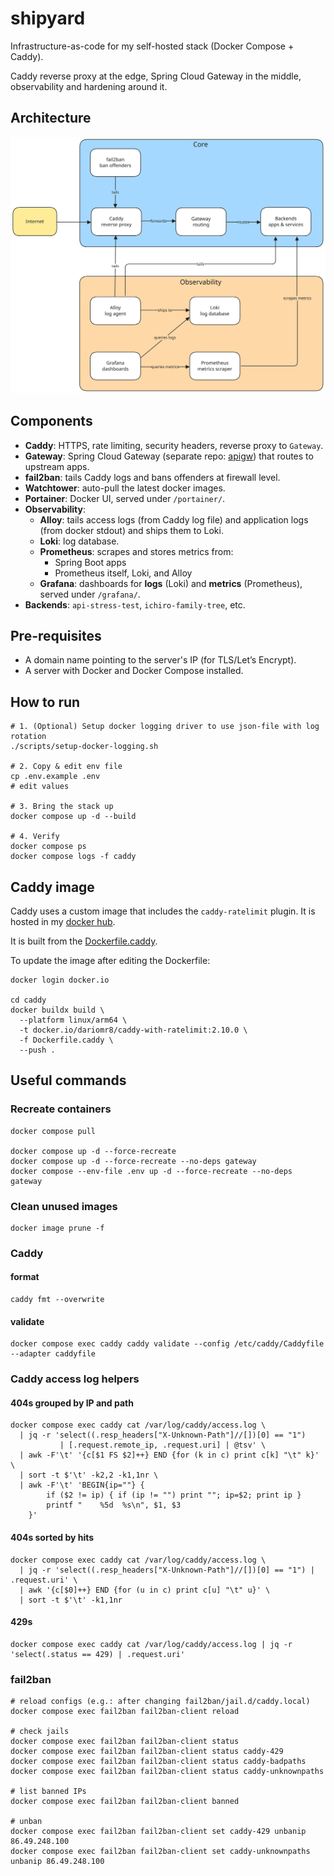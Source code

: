 # shipyard

Infrastructure-as-code for my self-hosted stack (Docker Compose + Caddy).

Caddy reverse proxy at the edge, Spring Cloud Gateway in the middle, observability and hardening
around it.

## Architecture

![architecture.svg](diagrams/architecture.svg)

## Components

- **Caddy**: HTTPS, rate limiting, security headers, reverse proxy to `Gateway`.
- **Gateway**: Spring Cloud Gateway (separate repo: [apigw](https://github.com/dario-mr/apigw)) that
  routes to upstream apps.
- **fail2ban**: tails Caddy logs and bans offenders at firewall level.
- **Watchtower**: auto-pull the latest docker images.
- **Portainer**: Docker UI, served under `/portainer/`.
- **Observability**:
    - **Alloy**: tails access logs (from Caddy log file) and application logs (from docker
      stdout) and ships them to Loki.
    - **Loki**: log database.
    - **Prometheus**: scrapes and stores metrics from:
        - Spring Boot apps
        - Prometheus itself, Loki, and Alloy
    - **Grafana**: dashboards for **logs** (Loki) and **metrics** (Prometheus), served under
      `/grafana/`.
- **Backends**: `api-stress-test`, `ichiro-family-tree`, etc.

## Pre-requisites

- A domain name pointing to the server's IP (for TLS/Let’s Encrypt).
- A server with Docker and Docker Compose installed.

## How to run

```shell
# 1. (Optional) Setup docker logging driver to use json-file with log rotation
./scripts/setup-docker-logging.sh

# 2. Copy & edit env file
cp .env.example .env
# edit values

# 3. Bring the stack up
docker compose up -d --build

# 4. Verify
docker compose ps
docker compose logs -f caddy
```

## Caddy image

Caddy uses a custom image that includes the `caddy-ratelimit` plugin. It is hosted in
my [docker hub](https://hub.docker.com/repository/docker/dariomr8/caddy-with-ratelimit/general).

It is built from the [Dockerfile.caddy](caddy/Dockerfile.caddy).

To update the image after editing the Dockerfile:

```shell
docker login docker.io

cd caddy
docker buildx build \
  --platform linux/arm64 \
  -t docker.io/dariomr8/caddy-with-ratelimit:2.10.0 \
  -f Dockerfile.caddy \
  --push .
```

## Useful commands

### Recreate containers

```shell
docker compose pull

docker compose up -d --force-recreate
docker compose up -d --force-recreate --no-deps gateway
docker compose --env-file .env up -d --force-recreate --no-deps gateway
```

### Clean unused images

```shell
docker image prune -f
```

### Caddy

#### format

```shell
caddy fmt --overwrite
```

#### validate

```shell
docker compose exec caddy caddy validate --config /etc/caddy/Caddyfile --adapter caddyfile
```

### Caddy access log helpers

#### 404s grouped by IP and path

```shell
docker compose exec caddy cat /var/log/caddy/access.log \
  | jq -r 'select((.resp_headers["X-Unknown-Path"]//[])[0] == "1")
           | [.request.remote_ip, .request.uri] | @tsv' \
  | awk -F'\t' '{c[$1 FS $2]++} END {for (k in c) print c[k] "\t" k}' \
  | sort -t $'\t' -k2,2 -k1,1nr \
  | awk -F'\t' 'BEGIN{ip=""} {
        if ($2 != ip) { if (ip != "") print ""; ip=$2; print ip }
        printf "    %5d  %s\n", $1, $3
    }'
```

#### 404s sorted by hits

```shell
docker compose exec caddy cat /var/log/caddy/access.log \
  | jq -r 'select((.resp_headers["X-Unknown-Path"]//[])[0] == "1") | .request.uri' \
  | awk '{c[$0]++} END {for (u in c) print c[u] "\t" u}' \
  | sort -t $'\t' -k1,1nr
```

#### 429s

```shell
docker compose exec caddy cat /var/log/caddy/access.log | jq -r 'select(.status == 429) | .request.uri'
```

### fail2ban

```shell
# reload configs (e.g.: after changing fail2ban/jail.d/caddy.local)
docker compose exec fail2ban fail2ban-client reload

# check jails
docker compose exec fail2ban fail2ban-client status
docker compose exec fail2ban fail2ban-client status caddy-429
docker compose exec fail2ban fail2ban-client status caddy-badpaths
docker compose exec fail2ban fail2ban-client status caddy-unknownpaths

# list banned IPs
docker compose exec fail2ban fail2ban-client banned

# unban
docker compose exec fail2ban fail2ban-client set caddy-429 unbanip 86.49.248.100
docker compose exec fail2ban fail2ban-client set caddy-unknownpaths unbanip 86.49.248.100
```